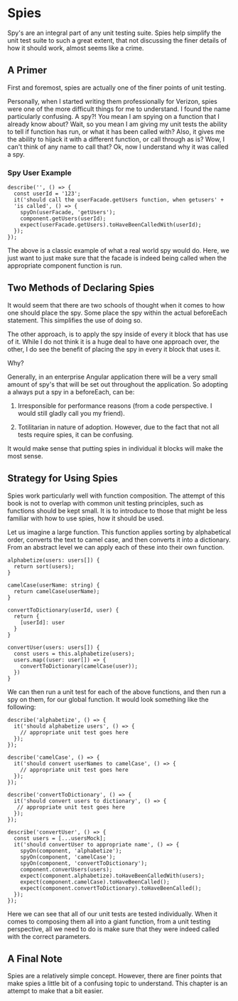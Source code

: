  Spies 
======

Spy's are an integral part of any unit testing suite. Spies help
simplify the unit test suite to such a great extent, that not discussing
the finer details of how it should work, almost seems like a crime.

 A Primer 
---------

First and foremost, spies are actually one of the finer points of unit
testing.

Personally, when I started writing them professionally for Verizon,
spies were one of the more difficult things for me to understand. I
found the name particularly confusing. A spy?! You mean I am spying on a
function that I already know about? Wait, so you mean I am giving my
unit tests the ability to tell if function has run, or what it has been
called with? Also, it gives me the ability to hijack it with a different
function, or call through as is? Wow, I can't think of any name to call
that? Ok, now I understand why it was called a spy.

###  Spy User Example 

    describe('', () => {
      const userId = '123';
      it('should call the userFacade.getUsers function, when getusers' +
      'is called', () => {
        spyOn(userFacade, 'getUsers');
        component.getUsers(userId);
        expect(userFacade.getUsers).toHaveBeenCalledWith(userId);
      });
    });

The above is a classic example of what a real world spy would do. Here,
we just want to just make sure that the facade is indeed being called
when the appropriate component function is run.

 Two Methods of Declaring Spies 
-------------------------------

It would seem that there are two schools of thought when it comes to how
one should place the spy. Some place the spy within the actual
beforeEach statement. This simplifies the use of doing so.

The other approach, is to apply the spy inside of every it block that
has use of it. While I do not think it is a huge deal to have one
approach over, the other, I do see the benefit of placing the spy in
every it block that uses it.

Why?

Generally, in an enterprise Angular application there will be a very
small amount of spy's that will be set out throughout the application.
So adopting a always put a spy in a beforeEach, can be:

1.  Irresponsible for performance reasons (from a code perspective. I
    would still gladly call you my friend).

2.  Totilitarian in nature of adoption. However, due to the fact that
    not all tests require spies, it can be confusing.

It would make sense that putting spies in individual it blocks will make
the most sense.

 Strategy for Using Spies 
-------------------------

Spies work particularly well with function composition. The attempt of
this book is not to overlap with common unit testing principles, such as
functions should be kept small. It is to introduce to those that might
be less familiar with how to use spies, how it should be used.

Let us imagine a large function. This function applies sorting by
alphabetical order, converts the text to camel case, and then converts
it into a dictionary. From an abstract level we can apply each of these
into their own function.

    alphabetize(users: users[]) {
      return sort(users);
    }

    camelCase(userName: string) {
      return camelCase(userName);
    }

    convertToDictionary(userId, user) {
      return {
        [userId]: user
      }
    }

    convertUser(users: users[]) {
      const users = this.alphabetize(users);
      users.map((user: user[]) => {
        convertToDictionary(camelCase(user));
      })
    }

We can then run a unit test for each of the above functions, and then
run a spy on them, for our global function. It would look something like
the following:

    describe('alphabetize', () => {
      it('should alphabetize users', () => {
        // appropriate unit test goes here
      });
    });

    describe('camelCase', () => {
      it('should convert userNames to camelCase', () => {
        // appropriate unit test goes here
      });
    });

    describe('convertToDictionary', () => {
      it('should convert users to dictionary', () => {
       // appropriate unit test goes here
      });
    });

    describe('convertUser', () => {
      const users = [...usersMock];
      it('should convertUser to appropriate name', () => {
        spyOn(component, 'alphabetize');
        spyOn(component, 'camelCase');
        spyOn(component, 'convertToDictionary');
        component.converUsers(users);
        expect(component.alphabetize).toHaveBeenCalledWith(users);
        expect(component.camelCase).toHaveBeenCalled();
        expect(component.convertToDictionary).toHaveBeenCalled();
      });
    });

Here we can see that all of our unit tests are tested individually. When
it comes to composing them all into a giant function, from a unit
testing perspective, all we need to do is make sure that they were
indeed called with the correct parameters.

 A Final Note 
-------------

Spies are a relatively simple concept. However, there are finer points
that make spies a little bit of a confusing topic to understand. This
chapter is an attempt to make that a bit easier.
